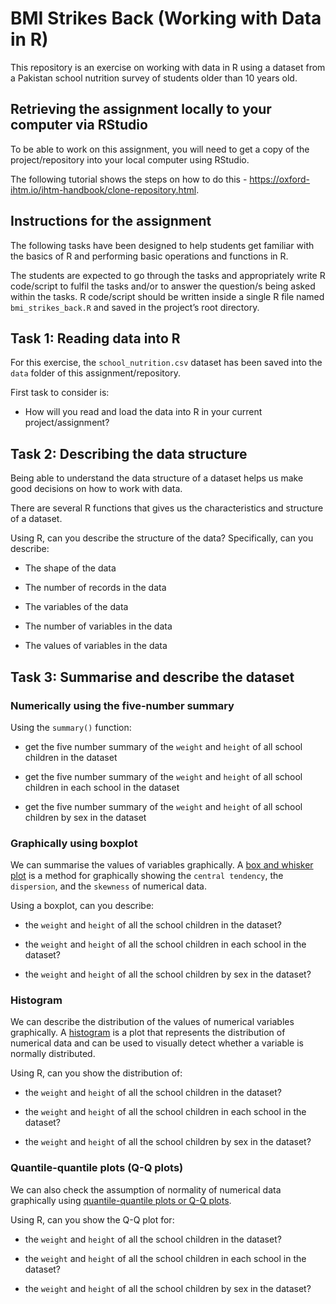 
<!-- README.md is generated from README.Rmd. Please edit that file -->

# BMI Strikes Back (Working with Data in R)

<!-- badges: start -->
<!-- badges: end -->

This repository is an exercise on working with data in R using a dataset
from a Pakistan school nutrition survey of students older than 10 years
old.

## Retrieving the assignment locally to your computer via RStudio

To be able to work on this assignment, you will need to get a copy of
the project/repository into your local computer using RStudio.

The following tutorial shows the steps on how to do this -
<https://oxford-ihtm.io/ihtm-handbook/clone-repository.html>.

## Instructions for the assignment

The following tasks have been designed to help students get familiar
with the basics of R and performing basic operations and functions in R.

The students are expected to go through the tasks and appropriately
write R code/script to fulfil the tasks and/or to answer the question/s
being asked within the tasks. R code/script should be written inside a
single R file named `bmi_strikes_back.R` and saved in the project’s root
directory.

## Task 1: Reading data into R

For this exercise, the `school_nutrition.csv` dataset has been saved
into the `data` folder of this assignment/repository.

First task to consider is:

- How will you read and load the data into R in your current
  project/assignment?

## Task 2: Describing the data structure

Being able to understand the data structure of a dataset helps us make
good decisions on how to work with data.

There are several R functions that gives us the characteristics and
structure of a dataset.

Using R, can you describe the structure of the data? Specifically, can
you describe:

- The shape of the data

- The number of records in the data

- The variables of the data

- The number of variables in the data

- The values of variables in the data

## Task 3: Summarise and describe the dataset

### Numerically using the five-number summary

Using the `summary()` function:

- get the five number summary of the `weight` and `height` of all school
  children in the dataset

- get the five number summary of the `weight` and `height` of all school
  children in each school in the dataset

- get the five number summary of the `weight` and `height` of all school
  children by sex in the dataset

### Graphically using boxplot

We can summarise the values of variables graphically. A [box and whisker
plot](https://en.wikipedia.org/wiki/Box_plot) is a method for
graphically showing the `central tendency`, the `dispersion`, and the
`skewness` of numerical data.

Using a boxplot, can you describe:

- the `weight` and `height` of all the school children in the dataset?

- the `weight` and `height` of all the school children in each school in
  the dataset?

- the `weight` and `height` of all the school children by sex in the
  dataset?

### Histogram

We can describe the distribution of the values of numerical variables
graphically. A [histogram](https://en.wikipedia.org/wiki/Histogram) is a
plot that represents the distribution of numerical data and can be used
to visually detect whether a variable is normally distributed.

Using R, can you show the distribution of:

- the `weight` and `height` of all the school children in the dataset?

- the `weight` and `height` of all the school children in each school in
  the dataset?

- the `weight` and `height` of all the school children by sex in the
  dataset?

### Quantile-quantile plots (Q-Q plots)

We can also check the assumption of normality of numerical data
graphically using [quantile-quantile plots or Q-Q
plots](https://en.wikipedia.org/wiki/Q–Q_plot).

Using R, can you show the Q-Q plot for:

- the `weight` and `height` of all the school children in the dataset?

- the `weight` and `height` of all the school children in each school in
  the dataset?

- the `weight` and `height` of all the school children by sex in the
  dataset?
